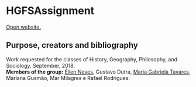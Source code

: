 # HGFSAssignment
[Open website.](https://eosn.github.io/HGFSAssignment/html/inicio.html)

## Purpose, creators and bibliography
Work requested for the classes of History, Geography, Philosophy, and Sociology. September, 2018.</br>
<b>Members of the group:</b> [Éllen Neves](https://github.com/Eosn), Gustavo Dutra, [Maria Gabriela Tavares](https://github.com/mabist), Mariana Gusmão, Mar Milagres e Rafael Rodrigues.
